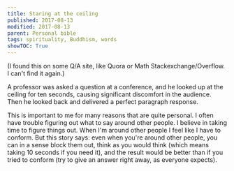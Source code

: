 ```yaml
---
title: Staring at the ceiling
published: 2017-08-13
modified: 2017-08-13
parent: Personal bible
tags: spirituality, Buddhism, words
showTOC: True
---
```


(I found this on some Q/A site, like Quora or Math Stackexchange/Overflow. I can't find it again.)

A professor was asked a question at a conference, and he looked up at the ceiling for ten seconds, causing significant discomfort in the audience. Then he looked back and delivered a perfect paragraph response.

This is important to me for many reasons that are quite personal. I often have trouble figuring out what to say around other people. I believe in taking time to figure things out. When I'm around other people I feel like I have to conform. But this story says: even when you're around other people, you can in a sense block them out, think as you would think (which means taking 10 seconds if you need it), and the result would be better than if you tried to conform (try to give an answer right away, as everyone expects).